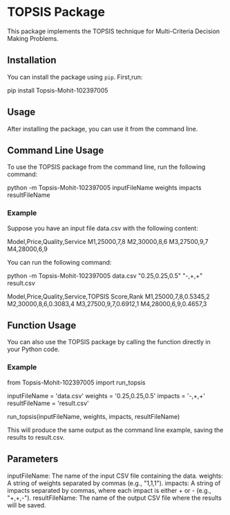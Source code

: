 # TOPSIS Package

This package implements the TOPSIS technique for Multi-Criteria Decision Making Problems.

## Installation

You can install the package using `pip`. First,run:


pip install Topsis-Mohit-102397005

## Usage
After installing the package, you can use it from the command line.

## Command Line Usage
To use the TOPSIS package from the command line, run the following command:

python -m Topsis-Mohit-102397005 inputFileName weights impacts resultFileName

### Example
Suppose you have an input file data.csv with the following content:

Model,Price,Quality,Service
M1,25000,7,8
M2,30000,8,6
M3,27500,9,7
M4,28000,6,9


You can run the following command:

python -m Topsis-Mohit-102397005 data.csv "0.25,0.25,0.5" "-,+,+" result.csv

Model,Price,Quality,Service,TOPSIS Score,Rank
M1,25000,7,8,0.5345,2
M2,30000,8,6,0.3083,4
M3,27500,9,7,0.6912,1
M4,28000,6,9,0.4657,3

## Function Usage
You can also use the TOPSIS package by calling the function directly in your Python code.

### Example

from Topsis-Mohit-102397005 import run_topsis

inputFileName = 'data.csv'
weights = '0.25,0.25,0.5'
impacts = '-,+,+'
resultFileName = 'result.csv'

run_topsis(inputFileName, weights, impacts, resultFileName)

This will produce the same output as the command line example, saving the results to result.csv.

## Parameters

inputFileName: The name of the input CSV file containing the data.
weights: A string of weights separated by commas (e.g., "1,1,1").
impacts: A string of impacts separated by commas, where each impact is either + or - (e.g., "+,+,-").
resultFileName: The name of the output CSV file where the results will be saved.